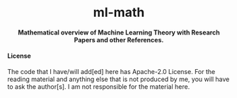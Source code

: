 
<h1 align="center">
  <br>
  ml-math
  <br>
</h1>

<h4 align="center">Mathematical overview of Machine Learning Theory with Research Papers and other References.</h4>

#### License

The code that I have/will add[ed] here has Apache-2.0 License. For the reading material and anything else that is not produced by me, you will have to ask the author[s]. I am not responsible for the material here.
